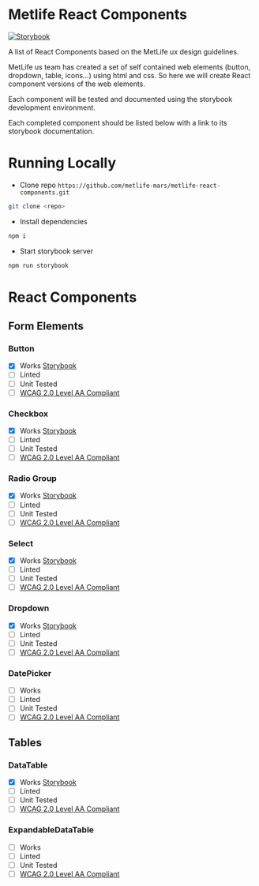 # Metlife React Components

[![Storybook](https://github.com/storybooks/press/blob/master/badges/storybook.svg)](https://metlife-mars.github.io/metlife-react-components)

A list of React Components based on the MetLife ux design guidelines.

MetLife us team has created a set of self contained web elements (button, dropdown, table, icons...) using html and css. So here we will create React component versions of the web elements.

Each component will be tested and documented using the storybook development environment.

Each completed component should be listed below with a link to its storybook documentation.

# Running Locally

* Clone repo `https://github.com/metlife-mars/metlife-react-components.git`
```sh
git clone <repo>
```

* Install dependencies
```sh
npm i
```

* Start storybook server
```sh
npm run storybook
```

# React Components

## Form Elements

### Button
* [x] Works [Storybook](https://metlife-mars.github.io/metlife-react-components/?selectedKind=Button)
* [ ] Linted
* [ ] Unit Tested
* [ ] [WCAG 2.0 Level AA Compliant](https://www.w3.org/WAI/WCAG21/quickref/?versions=2.0)

### Checkbox
* [x] Works [Storybook](https://metlife-mars.github.io/metlife-react-components/?selectedKind=Checkbox)
* [ ] Linted
* [ ] Unit Tested
* [ ] [WCAG 2.0 Level AA Compliant](https://www.w3.org/WAI/WCAG21/quickref/?versions=2.0)

### Radio Group
* [x] Works [Storybook](https://metlife-mars.github.io/metlife-react-components/?selectedKind=Radio%20Group)
* [ ] Linted
* [ ] Unit Tested
* [ ] [WCAG 2.0 Level AA Compliant](https://www.w3.org/WAI/WCAG21/quickref/?versions=2.0)

### Select
* [x] Works [Storybook](https://metlife-mars.github.io/metlife-react-components/?selectedKind=Select)
* [ ] Linted
* [ ] Unit Tested
* [ ] [WCAG 2.0 Level AA Compliant](https://www.w3.org/WAI/WCAG21/quickref/?versions=2.0)

### Dropdown
* [x] Works [Storybook](https://metlife-mars.github.io/metlife-react-components/?selectedKind=Dropdown)
* [ ] Linted
* [ ] Unit Tested
* [ ] [WCAG 2.0 Level AA Compliant](https://www.w3.org/WAI/WCAG21/quickref/?versions=2.0)

### DatePicker
* [ ] Works
* [ ] Linted
* [ ] Unit Tested
* [ ] [WCAG 2.0 Level AA Compliant](https://www.w3.org/WAI/WCAG21/quickref/?versions=2.0)

## Tables

### DataTable
* [x] Works [Storybook](https://metlife-mars.github.io/metlife-react-components/?selectedKind=Data%20Table)
* [ ] Linted
* [ ] Unit Tested
* [ ] [WCAG 2.0 Level AA Compliant](https://www.w3.org/WAI/WCAG21/quickref/?versions=2.0)

### ExpandableDataTable
* [ ] Works
* [ ] Linted
* [ ] Unit Tested
* [ ] [WCAG 2.0 Level AA Compliant](https://www.w3.org/WAI/WCAG21/quickref/?versions=2.0)
